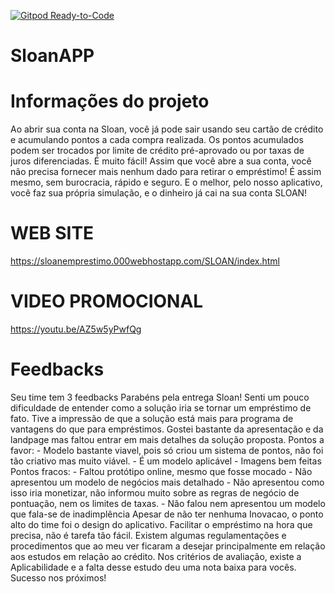 [![Gitpod Ready-to-Code](https://img.shields.io/badge/Gitpod-Ready--to--Code-blue?logo=gitpod)](https://gitpod.io/#https://github.com/Victormbg/SloanAPP) 

# SloanAPP

# Informações do projeto
Ao abrir sua conta na Sloan, você já pode sair usando seu cartão de crédito e acumulando pontos a cada compra realizada. Os pontos acumulados podem ser trocados por limite de crédito pré-aprovado ou por taxas de juros diferenciadas. É muito fácil! Assim que você abre a sua conta, você não precisa fornecer mais nenhum dado para retirar o empréstimo! É assim mesmo, sem burocracia, rápido e seguro. E o melhor, pelo nosso aplicativo, você faz sua própria simulação, e o dinheiro já cai na sua conta SLOAN!


# WEB SITE
https://sloanemprestimo.000webhostapp.com/SLOAN/index.html

# VIDEO PROMOCIONAL
https://youtu.be/AZ5w5yPwfQg

# Feedbacks
Seu time tem 3 feedbacks
Parabéns pela entrega Sloan! Senti um pouco dificuldade de entender como a solução iria se tornar um empréstimo de fato. Tive a impressão de que a solução está mais para programa de vantagens do que para empréstimos. Gostei bastante da apresentação e da landpage mas faltou entrar em mais detalhes da solução proposta.
Pontos a favor: - Modelo bastante viavel, pois só criou um sistema de pontos, não foi tão criativo mas muito viável. - É um modelo aplicável - Imagens bem feitas Pontos fracos: - Faltou protótipo online, mesmo que fosse mocado - Não apresentou um modelo de negócios mais detalhado - Não apresentou como isso iria monetizar, não informou muito sobre as regras de negócio de pontuação, nem os limites de taxas. - Não falou nem apresentou um modelo que fala-se de inadimplência
Apesar de não ter nenhuma Inovacao, o ponto alto do time foi o design do aplicativo. Facilitar o empréstimo na hora que precisa, não é tarefa tão fácil. Existem algumas regulamentações e procedimentos que ao meu ver ficaram a desejar principalmente em relação aos estudos em relação ao crédito. Nos critérios de avaliação, existe a Aplicabilidade e a falta desse estudo deu uma nota baixa para vocês. Sucesso nos próximos!
